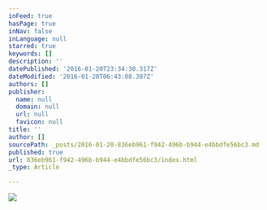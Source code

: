 ```yaml
---
inFeed: true
hasPage: true
inNav: false
inLanguage: null
starred: true
keywords: []
description: ''
datePublished: '2016-01-20T23:34:30.317Z'
dateModified: '2016-01-20T06:43:08.307Z'
authors: []
publisher:
  name: null
  domain: null
  url: null
  favicon: null
title: ''
author: []
sourcePath: _posts/2016-01-20-836eb961-f942-496b-b944-e4bbdfe56bc3.md
published: true
url: 836eb961-f942-496b-b944-e4bbdfe56bc3/index.html
_type: Article

---
```

![](https://the-grid-user-content.s3-us-west-2.amazonaws.com/37a37b4c-2b34-4ad2-b806-0643ad4a6fdc.jpg)
